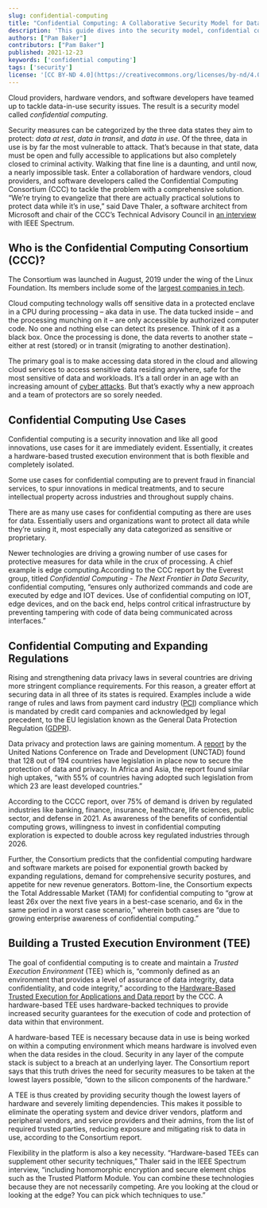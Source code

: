 ```yaml
---
slug: confidential-computing
title: "Confidential Computing: A Collaborative Security Model for Data in Use"
description: 'This guide dives into the security model, confidential computing, which seeks to better secure data in use.'
authors: ["Pam Baker"]
contributors: ["Pam Baker"]
published: 2021-12-23
keywords: ['confidential computing']
tags: ['security']
license: '[CC BY-ND 4.0](https://creativecommons.org/licenses/by-nd/4.0)'
---
```


Cloud providers, hardware vendors, and software developers have teamed up to tackle data-in-use security issues. The result is a security model called *confidential computing*.

Security measures can be categorized by the three data states they aim to protect: *data at rest*, *data in transit*, and *data in use*. Of the three, data in use is by far the most vulnerable to attack. That’s because in that state, data must be open and fully accessible to applications but also completely closed to criminal activity. Walking that fine line is a daunting, and until now, a nearly impossible task. Enter a collaboration of hardware vendors, cloud providers, and software developers called the Confidential Computing Consortium (CCC) to tackle the problem with a comprehensive solution. “We’re trying to evangelize that there are actually practical solutions to protect data while it’s in use,” said Dave Thaler, a software architect from Microsoft and chair of the CCC’s Technical Advisory Council in [an interview](https://spectrum.ieee.org/what-is-confidential-computing#toggle-gdpr) with IEEE Spectrum.

## Who is the Confidential Computing Consortium (CCC)?

The Consortium was launched in August, 2019 under the wing of the Linux Foundation. Its members include some of the [largest companies in tech](https://confidentialcomputing.io/members/).

Cloud computing technology walls off sensitive data in a protected enclave in a CPU during processing – aka data in use. The data tucked inside – and the processing munching on it – are only accessible by authorized computer code. No one and nothing else can detect its presence. Think of it as a black box. Once the processing is done, the data reverts to another state – either at rest (stored) or in transit (migrating to another destination).

The primary goal is to make accessing data stored in the cloud and allowing cloud services to access sensitive data residing anywhere, safe for the most sensitive of data and workloads. It’s a tall order in an age with an increasing amount of [cyber attacks](/docs/guides/types-of-cyber-attacks/#the-major-cyber-attacks). But that’s exactly why a new approach and a team of protectors are so sorely needed.

## Confidential Computing Use Cases

Confidential computing is a security innovation and like all good innovations, use cases for it are immediately evident.  Essentially, it creates a hardware-based trusted execution environment that is both flexible and completely isolated.

Some use cases for confidential computing are to prevent fraud in financial services, to spur innovations in medical treatments, and to secure intellectual property across industries and throughout supply chains.

There are as many use cases for confidential computing as there are uses for data. Essentially users and organizations want to protect all data while they’re using it, most especially any data categorized as sensitive or proprietary.

Newer technologies are driving a growing number of use cases for protective measures for data while in the crux of processing. A chief example is edge computing.According to the CCC report by the Everest group, titled *Confidential Computing - The Next Frontier in Data Security*, confidential computing, “ensures only authorized commands and code are executed by edge and IOT devices. Use of confidential computing on IOT, edge devices, and on the back end, helps control critical infrastructure by preventing tampering with code of data being communicated across interfaces.”

## Confidential Computing and Expanding Regulations

Rising and strengthening data privacy laws in several countries are driving more stringent compliance requirements. For this reason, a greater effort at securing data in all three of its states is required. Examples include a wide range of rules and laws from payment card industry ([PCI](https://www.investopedia.com/terms/p/pci-compliance.asp)) compliance which is mandated by credit card companies and acknowledged by legal precedent, to the EU legislation known as the General Data Protection Regulation ([GDPR](https://gdpr.eu/)).

Data privacy and protection laws are gaining momentum. A [report](https://unctad.org/page/data-protection-and-privacy-legislation-worldwide) by the United Nations Conference on Trade and Development (UNCTAD) found that 128 out of 194 countries have legislation in place now to secure the protection of data and privacy. In Africa and Asia, the report found similar high uptakes, “with 55% of countries having adopted such legislation from which 23 are least developed countries.”

According to the CCCC report, over 75% of demand is driven by regulated industries like banking, finance, insurance, healthcare, life sciences, public sector, and defense in 2021. As awareness of the benefits of confidential computing grows, willingness to invest in confidential computing exploration is expected to double across key regulated industries through 2026.

Further, the Consortium predicts that the confidential computing hardware and software markets are poised for exponential growth backed by expanding regulations, demand for comprehensive security postures, and appetite for new revenue generators. Bottom-line, the Consortium expects the Total Addressable Market (TAM) for confidential computing to “grow at least 26x over the next five years in a best-case scenario, and 6x in the same period in a worst case scenario,” wherein both cases are “due to growing enterprise awareness of confidential computing.”

## Building a Trusted Execution Environment (TEE)

The goal of confidential computing is to create and maintain a *Trusted Execution Environment* (TEE) which is, “commonly defined as an environment that provides a level of assurance of data integrity, data confidentiality, and code integrity,” according to the [Hardware-Based Trusted Execution for Applications and Data report](https://confidentialcomputing.io/white-papers-reports/) by the CCC. A hardware-based TEE uses hardware-backed techniques to provide increased security guarantees for the execution of code and protection of data within that environment.

A hardware-based TEE is necessary because data in use is being worked on within a computing environment which means hardware is involved even when the data resides in the cloud. Security in any layer of the compute stack is subject to a breach at an underlying layer. The Consortium report says that this truth drives the need for security measures to be taken at the lowest layers possible, “down to the silicon components of the hardware.”

A TEE is thus created by providing security though the lowest layers of hardware and severely limiting dependencies. This makes it possible to eliminate the operating system and device driver vendors, platform and peripheral vendors, and service providers and their admins, from the list of required trusted parties, reducing exposure and mitigating risk to data in use, according to the Consortium report.

Flexibility in the platform is also a key necessity. “Hardware-based TEEs can supplement other security techniques,” Thaler said in the IEEE Spectrum interview, “including homomorphic encryption and secure element chips such as the Trusted Platform Module. You can combine these technologies because they are not necessarily competing. Are you looking at the cloud or looking at the edge? You can pick which techniques to use.”